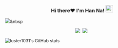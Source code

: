 <div align="center">
  <h3>Hi there❤ I'm Han Na! <img src="https://user-images.githubusercontent.com/7090906/89491598-94fab980-d7ea-11ea-8058-b30f74466a2e.gif" height="24" /></h3>  
</div>

<img src="https://img.shields.io/badge/C-#A8B9CC?style=flat-square&logo=C&logoColor=white"/></a>&nbsp 
<p align="center">
  <a><img src="https://img.shields.io/badge/C++-#A8B9CC?style=flat-square&logo=C%2B%2B&logoColor=white"/></a>&nbsp
  <a><img src="https://img.shields.io/badge/Tech%20Blog-#00599C?style=flat-square&logo=Vimeo&logoColor=white"/></a>&nbsp
</p>

<!--
**luster1031/luster1031** is a ✨ _special_ ✨ repository because its `README.md` (this file) appears on your GitHub profile.

Here are some ideas to get you started:

- 🔭 I’m currently working on ...
- 🌱 I’m currently learning ...
- 👯 I’m looking to collaborate on ...
- 🤔 I’m looking for help with ...
- 💬 Ask me about ...
- 📫 How to reach me: ...
- 😄 Pronouns: ...
- ⚡ Fun fact: ...
-->
![luster1031's GitHub stats](https://github-readme-stats.vercel.app/api?username=luster1031&count_private=true&show_icons=true&theme=tokyonight)
